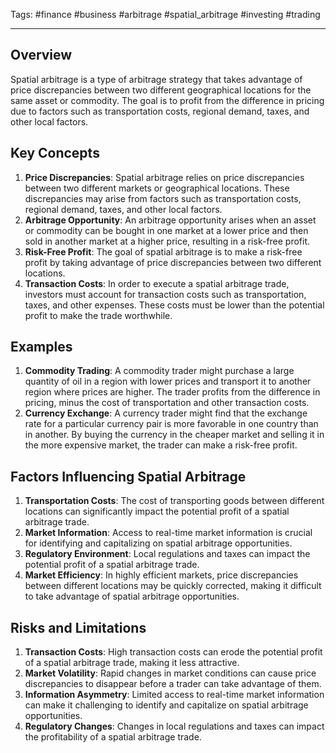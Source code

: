 Tags: #finance #business #arbitrage #spatial_arbitrage #investing #trading

---

## Overview

Spatial arbitrage is a type of arbitrage strategy that takes advantage of price discrepancies between two different geographical locations for the same asset or commodity. The goal is to profit from the difference in pricing due to factors such as transportation costs, regional demand, taxes, and other local factors.

## Key Concepts

1.  **Price Discrepancies**: Spatial arbitrage relies on price discrepancies between two different markets or geographical locations. These discrepancies may arise from factors such as transportation costs, regional demand, taxes, and other local factors.
2.  **Arbitrage Opportunity**: An arbitrage opportunity arises when an asset or commodity can be bought in one market at a lower price and then sold in another market at a higher price, resulting in a risk-free profit.
3.  **Risk-Free Profit**: The goal of spatial arbitrage is to make a risk-free profit by taking advantage of price discrepancies between two different locations.
4.  **Transaction Costs**: In order to execute a spatial arbitrage trade, investors must account for transaction costs such as transportation, taxes, and other expenses. These costs must be lower than the potential profit to make the trade worthwhile.

## Examples

1.  **Commodity Trading**: A commodity trader might purchase a large quantity of oil in a region with lower prices and transport it to another region where prices are higher. The trader profits from the difference in pricing, minus the cost of transportation and other transaction costs.
2.  **Currency Exchange**: A currency trader might find that the exchange rate for a particular currency pair is more favorable in one country than in another. By buying the currency in the cheaper market and selling it in the more expensive market, the trader can make a risk-free profit.

## Factors Influencing Spatial Arbitrage

1.  **Transportation Costs**: The cost of transporting goods between different locations can significantly impact the potential profit of a spatial arbitrage trade.
2.  **Market Information**: Access to real-time market information is crucial for identifying and capitalizing on spatial arbitrage opportunities.
3.  **Regulatory Environment**: Local regulations and taxes can impact the potential profit of a spatial arbitrage trade.
4.  **Market Efficiency**: In highly efficient markets, price discrepancies between different locations may be quickly corrected, making it difficult to take advantage of spatial arbitrage opportunities.

## Risks and Limitations

1.  **Transaction Costs**: High transaction costs can erode the potential profit of a spatial arbitrage trade, making it less attractive.
2.  **Market Volatility**: Rapid changes in market conditions can cause price discrepancies to disappear before a trader can take advantage of them.
3.  **Information Asymmetry**: Limited access to real-time market information can make it challenging to identify and capitalize on spatial arbitrage opportunities.
4.  **Regulatory Changes**: Changes in local regulations and taxes can impact the profitability of a spatial arbitrage trade.